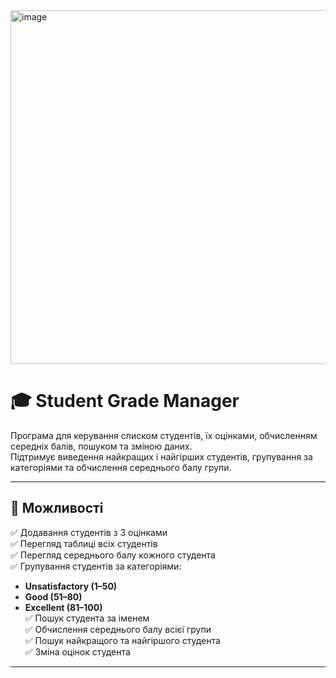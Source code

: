 <img width="1071" height="566" alt="image" src="https://github.com/user-attachments/assets/bc635cbf-53f1-4134-abf9-ed644393962d" />

# 🎓 Student Grade Manager

Програма для керування списком студентів, їх оцінками, обчисленням середніх балів, пошуком та зміною даних.  
Підтримує виведення найкращих і найгірших студентів, групування за категоріями та обчислення середнього балу групи.

---

## 🚀 Можливості

✅ Додавання студентів з 3 оцінками  
✅ Перегляд таблиці всіх студентів  
✅ Перегляд середнього балу кожного студента  
✅ Групування студентів за категоріями:
- **Unsatisfactory (1–50)**
- **Good (51–80)**
- **Excellent (81–100)**  
✅ Пошук студента за іменем  
✅ Обчислення середнього балу всієї групи  
✅ Пошук найкращого та найгіршого студента  
✅ Зміна оцінок студента

---
